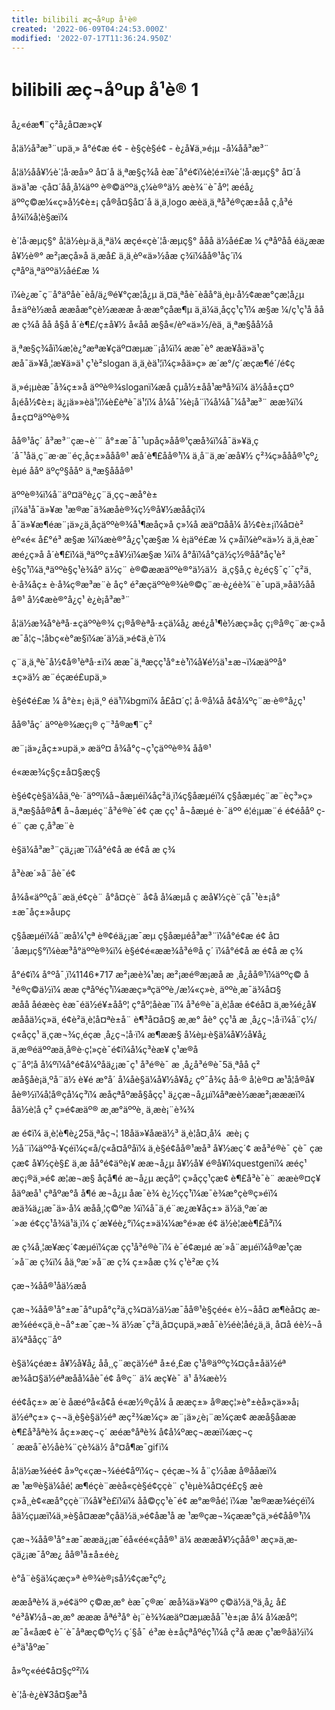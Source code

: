 ```yaml
---
title: bilibili æç¬åºup å¹è®­
created: '2022-06-09T04:24:53.000Z'
modified: '2022-07-17T11:36:24.950Z'
---
```


# bilibili æç¬åºup å¹è®­ 1

å¿«éæ¶¨ç²å¿å¤æ»ç¥

å¦ä½å³æ³¨upä¸»
å°é¢æ é¢ - è§çè§é¢ - è¿å¥ä¸»é¡µ -å¼åå³æ³¨

å¦ä½åå¥½è´¦å·æ­å»º
å¤´å ä¸ªæ§ç­¾å èæ¯å°é¢ï¼è¦é±ï¼è´¦å·æµç§°
å¤´å
ä»ä¹æ ·çå¤´åå¸å¼äºº è®©äººä¸ç¼è®°ä½
æè¾¨è¯åº¦ æéå¿
äººç©æ¼«ç»å½¢è±¡ çå®å¤§å¤´å ä¸ä¸logo æèä¸ä¸ªå³é®çæ±å­å ç¸å³éå¾ï¼å¦è§æï¼

è´¦å·æµç§°
å¦ä½èµ·ä¸ä¸ªä¼ æ­çé«çè´¦å·æµç§°
åå­å ä½åé£æ ¼ çªåºåå­
éä¿ææ å¥½è®° æ²¡æçå»å­ ä¸æå£ ä¸ä¸èº«ä»½åæ ç­¾ï¼åå®¹åç´ï¼ çªåºä¸ªäººä½åé£æ ¼

ï¼è¿æ¯ç¨å°äºåè¯èå/ä¿®é¥°çæ¦å¿µ ä¸¤ä¸ªåè¯èåå°ä¸èµ·å½¢ææ°çæ¦å¿µ å±äºè½æå ææåæ°çè½æææ å·ææ°çåæ¶µ ä¸ä¼ä¸åçç¹ç¹ï¼
æ§æ ¼/ç¹ç¹å åå­
æ ç­¾å åå­
å§å å´è¶£/ç±å¥½
å«åå æ§å«/èº«ä»½/èä¸
ä¸ªæ§åå½å

ä¸ªæ§ç­¾åï¼æ¦è¿°æªæ¥çäº¤æµæ¨¡å¼ï¼
ææ¯è° ææ¥åä»ä¹ç æå¯ä»¥å¸¦æ¥ä»ä¹ ç¹è²slogan ä¸ä¸èä¹¦ï¼ç»åä»ç» æ´æ°/ç´æ­çæ¶é´/é¢ç

ä¸»é¡µèæ¯å¾ç±»å
äººè®¾sloganï¼æå­ çµå½±å­å¹æªå¾ï¼ ä½åå±ç¤º å¡éå½¢è±¡ ä¿¡ä»»èä¹¦ï¼è£èªè¯ä¹¦ï¼ å¼å¯¼è¡å¨ï¼å¼å¯¼å³æ³¨ æ­æ¾ï¼ å±ç¤ºäººè®¾

åå®¹åç´
å³æ³¨çæ¬è´¨ å°±æ¯å¯¹upåç»­åå®¹çæå¾ï¼å¯ä»¥ä¸ç´å¯¹åä¸ç¨æ·æ¨éç¸åç±»ååå®¹ æå´è¶£åå®¹ï¼
ä¸å¨ä¸æ´æå¥½
ç²¾ç»ååå®¹çº¿ èµé ååº äºçº§ååº ä¸ªæ§ååå®¹

äººè®¾ï¼å¨äº¤äºè¿ç¨ä¸­çç¬æå°è±¡ï¼ä¹å¯ä»¥æ ¹æ®æ¯ä¾æåè®¾ç½®å¥½æååç­ï¼
å¯ä»¥æ¶éæ¨¡ä»¿ä¸åçäººè®¾å¹¶æåç»å ç»¼å æäº¤åå¼
å½¢è±¡ï¼å¤è² èº«é« å£°é³
æ§æ ¼ï¼æè®°å¿ç¹çæ§æ ¼ è¡äºé£æ ¼
ç»åï¼èº«ä»½ ä¸ä¸èæ¯ æé¿ç»å
å´è¶£ï¼ä¸ªäººç±å¥½ï¼æ§æ ¼ï¼
å°åï¼å°çä½ç½®åå°åç¹è²
è§ç¹ï¼ä¸ªäººè§ç¹è¾åº
ä½ç¨ è®©ææäººè®°ä½ä½ 
ä¸ç§å¸ç è¿éç§¯ç´¯ç²ä¸ è·å¾åç± è·å¾ç®æ³æ¨è åç°
é²æçäººè®¾è®©ç¨æ·è¿éè¾¨è¯upä¸»åä½ååå®¹ å½¢æè®°å¿ç¹ è¿è¡å³æ³¨

å¦ä½æ¾å°èªå·±çäººè®¾
ç¡®å®èªå·±çä¼å¿ æé¿å¹¶è½æç»­åç
ç¡®å®ç¨æ·ç»å æ¯å¦ç¬¦åbç«è°æ§ï¼æ´ä½ä¸»é¢ä¸è´ï¼

ç¨ä¸ä¸ªè¯å½¢å®¹èªå·±ï¼
ææ¯ä¸ªæç­ç¹å°±è¹­ï¼å¥é½ä¹±æ¬ï¼æäººå°±ç»ä½ æ¨éçæé£upä¸»

è§é¢é£æ ¼ å°è±¡ è¡ä¸º éä¹ï¼bgmï¼ å£å¤´ç¦
å·®å¼å å¢å¼ºç¨æ·è®°å¿ç¹

åå®¹åç´ äººè®¾æç¡® ç¨³å®æ¶¨ç²

æ¨¡ä»¿åç±»upä¸» æäº¤ å¾å°ç¬ç¹çäººè®¾ åå®¹

é«æ­æ¾ç§ç±å¤§æ­ç§

è§é¢çè§ä¼åä¸ºè·¯äººï¼å¬åæµéï¼åç²ä¸ï¼ç§åæµéï¼
ç§åæµéç¨æ¨èç³»ç» ä¸ªæ§åå®å¶ å¬åæµéç¨å³é®è¯é¢ ç­æ ç­ç¹
å¬åæµé è·¯äºº é¦é¡µæ¨é é¢éååº ç­é¨ ç­æ
ç¸å³æ¨è

è§ä¼å³æ³¨çä¿¡æ¯ï¼å°é¢å æ é¢å æ ç­¾

å³èæ´»å¨åè¯é¢

å¾å«äººçå¨æä¸é¢çè¨ å°å¤çè¨ å¢å å¼æµå ç æå¥½çè¨çå¯¹è±¡å°±æ¯åç±»åupç

ç§åæµéï¼å¨æå¼¹çª è®¢éä¿¡æ¯æµ
ç§åæµéå³æ³¨ï¼å°é¢æ é¢ å¤´åæµç§°ï¼èæ³å°äººè®¾ï¼
è§é¢é«æ­æ¾å³é®å ç´ ï¼å°é¢å æ é¢å æ ç­¾

å°é¢ï¼
å°ºå¯¸ï¼1146*717
æ²¡æè¾¹æ¡
æ²¡æé®æ¡æå­ æ ¸å¿åå®¹ï¼äººç© å³é®ç©ä½ï¼
ææ çªåºéç¹ï¼ææç»ªçäººè¸/æ¼«ç»è¸ äººè¸æ¯ä¾å¤§ æå­å åéæèç èæ¯éä½é¥±ååº¦ ç°åº¦åèæ¯ï¼
å³é®è¯ä¸è¦åæ é¢éå¤ ä¸æ¾é¿å¥
æå­å­ä½ç»ä¸ é¢è²ä¸è¦å¤ªè±å¨ è¶³å¤å¤§
æ¸æ° åè°
ç­ç¹å æ ¸å¿ç¬¦å·ï¼å¨ç½/ç«åç­ç¹ ä¸çæ¬¾ç¸éçæ ¸å¿ç¬¦å·ï¼ æ¶ææ§
å¼èµ·è§ä¼å¥½å¥å¿ ä¸æ®éäººæä¸å®è·ç¦»çè¯é¢ï¼å¼ç³èæ¥ ç¹æ®å ç¨åº¦å å¼ºï¼å°é¢å¼ºåä¿¡æ¯ç¹
å³é®è¯ æ ¸å¿å³é®è¯5ä¸ªå­å ç²
æå§åè¡ä¸ºå¨ä½ è¥é æ°å´ å¼åè§ä¼å¥½å¥å¿ çº¯å¾ç
åå·® å¦è®¤ æ¹å¦å®å¥ åè®½ï¼å¦å®çå¼ç³ï¼
æå­çªåºæå§åçç¹ ä¿çæ¬å¿µï¼åªæè½ææ²¡æææï¼
å­ä½è¦å ç² ç»é¢æäº® æ¸æ°äººè¸ ä¸­æè¡¨è¾¾

æ é¢ï¼
ä¸è¦è¶è¿25ä¸ªå­ç¬¦ 18å­ä»¥åæä½³
ä¸è¦å¤¸å¼  æè¡ ç½å¨ï¼äººå·¥ç­éï¼ç«å/ç«å¤åºåï¼
ä¸è§é¢åå®¹æå³
å¥½æç´¢ æå³é®è¯ ç­è¯ ç­æ ç­æ¢
å¥½çè§£ ä¸­æ åå°é¢äºè¡¥
ææ¬å¿µ å¥½å¥ é®å¥ï¼questgenï¼
æéç¹ æç¡®ä¸»é¢ æ¦æ¬æ§ åçå¶é æ¬å¿µ
æç­åº¦ ç»åç­ç¹ç­æ¢ è¶£å³è¯­è¨
ææè®¤ç¥ åäºæå¹ çªåºæ°å­
å¶é æ¬å¿µ åæ¯è¾ è¿½ç­ç¹ï¼æ¯è¾æ°çè®­ç»éï¼
æä¾ä¿¡æ¯ä»·å¼ æå­å¸¦ç©ºæ ¼ï¼å¯ä¸é¨æ¿æ¥åç±» ä½ä¸ºæ´æ´»æ é¢çç¹å¾ä¹ä¸ï¼
ç´æ¥éè¿°ï¼ç±»ä¼¼æ°é»æ é¢ ä½è¦æè¶£å³ï¼

æ ç­¾å¸¦æ¥æç´¢æµéï¼ç­æ ç­ç¹å³é®è¯ï¼ è¯é¢æµé æ´»å¨æµéï¼å®æ¹çæ´»å¨æ ç­¾ï¼
åä¸ºæ´»å¨æ ç­¾ ç±»åæ ç­¾ ç¹è²æ ç­¾

çæ¬¾åå®¹åä½æå

çæ¬¾åå®¹å°±æ¯å°upå°ç²ä¸ç¾¤ä½ä½æ¯åå®¹è§çéé« è½¬åå¤ æ¶èå¤ç
æ­æ¾éé«çä¸è¬å°±æ¯çæ¬¾ ä½æ¯ç²ä¸å¤çupä¸»æå¯è½éè¦åé¿ä¸ä¸ å¤å éè½¬å ä¼ªååçç¨åº

è§ä¼çéæ±
å¥½å¥å¿ åå¸¸ç¨æçä½éª
å±é¸£æ ç¹å®äººç¾¤çå±åä½éª æ¾å¤§ä½éªæåå¼åè¯é¢
å®ç¨ ä¼ æç¥è¯ ä¹ å¾æè½

éé¢åç±»
æ´è åæéºå«å¢å é«æ½®çå¼ å
ææç±» å®æç¦»è°±èå»çä»»å¡
ä½éªç±» ç¬¬ä¸è§è§ä½éª
æç²¾æ¼ç» æ¨¡ä»¿è¡¨æ¼ç­æ¢ ææå§åææ
è¶£å³åªè¾ åç±»æç¬ç´ æéæ°åªè¾ å¢å¼ºæç¬ææï¼æç¬ç´ ææå¯è½åè¾¨çè¾ä½ å°¤å¶æ¯gifï¼

å¦ä½æ¾éé¢
å»ºç«çæ¬¾éé¢åºï¼ç¬ ç­éçæ¬¾ å¨ç½åæ å®ååæï¼
æ ¹æ®è§ä¼åé¦ æ¶éçè¨æèå«çè§é¢ççè¨ ç¹èµè¾å¤çé£ç§ æèç»å¸¸è¢«æå°ççè¨ï¼å¥³è£ï¼ï¼
åå©ç­ç¹è¯é¢
æ°æ®åé¦ ï¼æ ¹æ®æ­æ¾éç­éï¼
åä½çµæï¼ä¸»è§å¤æ­æ°çåä½ä¸»é¢åæ¹å æ ¹æ®çæ¬¾çææ°çä¸»é¢åå®¹ï¼

çæ¬¾åå®¹å°±æ¯ææä¿¡æ¯éå«éé«çåå®¹ ä¼ æ­ææå¥½çåå®¹
æç»­ä¸æ­çä¿¡æ¯åºæ¿ åå®¹å±å±éè¿

è°å¨è§ä¼çæç»ª è®¾è®¡så½¢çæ²çº¿

ææåªè¾
ä¸»é¢äºº ç©æ¸æ°
èæ¯ç®æ´
æå¾ä»¥äºº ç©ä½ä¸ºä¸­å¿
å£°é³å¥½å¬æ¸æ° æææ
åªé³å°
è¡¨è¾¾æäº¤æµæåå¯¹è±¡æ
å¼ å¼æåº¦ æ¯å«åæ¢
è¯´è¯åªæç©ºç½ ç´§å¯
é³æ è±å­çªåºéç¹ï¼å ç²å ææ ç¹æ®å­ä½ï¼
é³ä¹åºæ¯

å»ºç«éé¢å¤§çº²ï¼

è´¦å·è¿è¥3å¤§æ³å
